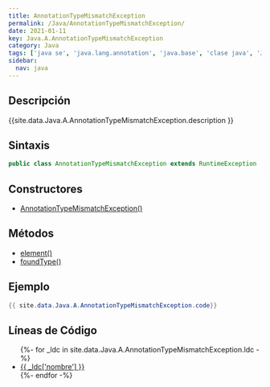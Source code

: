 ```yaml
---
title: AnnotationTypeMismatchException
permalink: /Java/AnnotationTypeMismatchException/
date: 2021-01-11
key: Java.A.AnnotationTypeMismatchException
category: Java
tags: ['java se', 'java.lang.annotation', 'java.base', 'clase java', 'Java 1.5']
sidebar: 
  nav: java
---
```


## Descripción
{{site.data.Java.A.AnnotationTypeMismatchException.description }}

## Sintaxis
~~~java
public class AnnotationTypeMismatchException extends RuntimeException
~~~

## Constructores
* [AnnotationTypeMismatchException()](/Java/AnnotationTypeMismatchException/AnnotationTypeMismatchException/)

## Métodos
* [element()](/Java/AnnotationTypeMismatchException/element)
* [foundType()](/Java/AnnotationTypeMismatchException/foundType)

## Ejemplo
~~~java
{{ site.data.Java.A.AnnotationTypeMismatchException.code}}
~~~

## Líneas de Código
<ul>
{%- for _ldc in site.data.Java.A.AnnotationTypeMismatchException.ldc -%}
   <li>
       <a href="{{_ldc['url'] }}">{{ _ldc['nombre'] }}</a>
   </li>
{%- endfor -%}
</ul>
